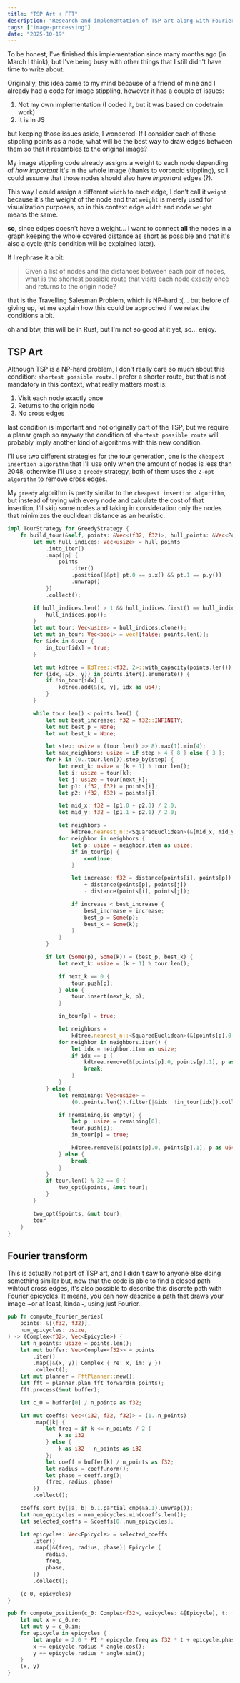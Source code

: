 ```yaml
---
title: "TSP Art + FFT"
description: "Research and implementation of TSP art along with Fourier epicycles"
tags: ["image-processing"]
date: "2025-10-19"
---
```


To be honest, I've finished this implementation since many months ago (in March I think), but I've being busy with other things that I still didn't have time to write about.

Originally, this idea came to my mind because of a friend of mine and I already had a code for image stippling, however it has a couple of issues:

1. Not my own implementation (I coded it, but it was based on codetrain work)
2. It is in JS

but keeping those issues aside, I wondered: If I consider each of these stippling points as a node, what will be the best way to draw edges between them so that it resembles to the original image?

My image stippling code already assigns a weight to each node depending of *how important* it's in the whole image (thanks to voronoid stippling), so I could assume that those nodes should also have *important* edges (?).

This way I could assign a different `width` to each edge, I don't call it `weight` because it's the weight of the node and that `weight` is merely used for visualization purposes, so in this context edge `width` and node `weight` means the same.

**so**, since edges doesn't have a weight... I want to connect **all** the nodes in a graph keeping the whole covered distance as short as possible and that it's also a cycle (this condition will be explained later).

If I rephrase it a bit:

>Given a list of nodes and the distances between each pair of nodes, what is the shortest possible route that visits each node exactly once and returns to the origin node?

that is the Travelling Salesman Problem, which is NP-hard :(... but before of giving up, let me explain how this could be approched if we relax the conditions a bit.

oh and btw, this will be in Rust, but I'm not so good at it yet, so... enjoy.

## TSP Art

Although TSP is a NP-hard problem, I don't really care so much about this condition: `shortest possible route`. I prefer a shorter route, but that is not mandatory in this context, what really matters most is:

1. Visit each node exactly once
2. Returns to the origin node
3. No cross edges

last condition is important and not originally part of the TSP, but we require a planar graph so anyway the condition of `shortest possible route` will probably imply another kind of algorithms with this new condition.

I'll use two different strategies for the tour generation, one is the `cheapest insertion algorithm` that I'll use only when the amount of nodes is less than 2048, otherwise I'll use a `greedy` strategy, both of them uses the `2-opt algorithm` to remove cross edges.

My `greedy` algorithm is pretty similar to the `cheapest insertion algorithm`, but instead of trying with every node and calculate the cost of that insertion, I'll skip some nodes and taking in consideration 
only the nodes that minimizes the euclidean distance as an heuristic.

```rust
impl TourStrategy for GreedyStrategy {
    fn build_tour(&self, points: &Vec<(f32, f32)>, hull_points: &Vec<Point<f32>>) -> Vec<usize> {
        let mut hull_indices: Vec<usize> = hull_points
            .into_iter()
            .map(|p| {
                points
                    .iter()
                    .position(|&pt| pt.0 == p.x() && pt.1 == p.y())
                    .unwrap()
            })
            .collect();

        if hull_indices.len() > 1 && hull_indices.first() == hull_indices.last() {
            hull_indices.pop();
        }
        let mut tour: Vec<usize> = hull_indices.clone();
        let mut in_tour: Vec<bool> = vec![false; points.len()];
        for &idx in &tour {
            in_tour[idx] = true;
        }

        let mut kdtree = KdTree::<f32, 2>::with_capacity(points.len());
        for (idx, &(x, y)) in points.iter().enumerate() {
            if !in_tour[idx] {
                kdtree.add(&[x, y], idx as u64);
            }
        }

        while tour.len() < points.len() {
            let mut best_increase: f32 = f32::INFINITY;
            let mut best_p = None;
            let mut best_k = None;

            let step: usize = (tour.len() >> 8).max(1).min(4);
            let max_neighbors: usize = if step > 4 { 8 } else { 3 };
            for k in (0..tour.len()).step_by(step) {
                let next_k: usize = (k + 1) % tour.len();
                let i: usize = tour[k];
                let j: usize = tour[next_k];
                let p1: (f32, f32) = points[i];
                let p2: (f32, f32) = points[j];

                let mid_x: f32 = (p1.0 + p2.0) / 2.0;
                let mid_y: f32 = (p1.1 + p2.1) / 2.0;

                let neighbors =
                    kdtree.nearest_n::<SquaredEuclidean>(&[mid_x, mid_y], max_neighbors);
                for neighbor in neighbors {
                    let p: usize = neighbor.item as usize;
                    if in_tour[p] {
                        continue;
                    }

                    let increase: f32 = distance(points[i], points[p])
                        + distance(points[p], points[j])
                        - distance(points[i], points[j]);

                    if increase < best_increase {
                        best_increase = increase;
                        best_p = Some(p);
                        best_k = Some(k);
                    }
                }
            }

            if let (Some(p), Some(k)) = (best_p, best_k) {
                let next_k: usize = (k + 1) % tour.len();

                if next_k == 0 {
                    tour.push(p);
                } else {
                    tour.insert(next_k, p);
                }

                in_tour[p] = true;

                let neighbors =
                    kdtree.nearest_n::<SquaredEuclidean>(&[points[p].0, points[p].1], 1);
                for neighbor in neighbors.iter() {
                    let idx = neighbor.item as usize;
                    if idx == p {
                        kdtree.remove(&[points[p].0, points[p].1], p as u64);
                        break;
                    }
                }
            } else {
                let remaining: Vec<usize> =
                    (0..points.len()).filter(|&idx| !in_tour[idx]).collect();

                if !remaining.is_empty() {
                    let p: usize = remaining[0];
                    tour.push(p);
                    in_tour[p] = true;

                    kdtree.remove(&[points[p].0, points[p].1], p as u64);
                } else {
                    break;
                }
            }
            if tour.len() % 32 == 0 {
                two_opt(&points, &mut tour);
            }
        }

        two_opt(&points, &mut tour);
        tour
    }
}
```

## Fourier transform

This is actually not part of TSP art, and I didn't saw to anyone else doing something similar but, now that the code is able to find a closed path wihtout cross edges, it's also possible to describe this discrete path with Fourier epicycles. It means, you can now describe a path that draws your image ~or at least, kinda~, using just Fourier.

```rust
pub fn compute_fourier_series(
    points: &[(f32, f32)],
    num_epicycles: usize,
) -> (Complex<f32>, Vec<Epicycle>) {
    let n_points: usize = points.len();
    let mut buffer: Vec<Complex<f32>> = points
        .iter()
        .map(|&(x, y)| Complex { re: x, im: y })
        .collect();
    let mut planner = FftPlanner::new();
    let fft = planner.plan_fft_forward(n_points);
    fft.process(&mut buffer);

    let c_0 = buffer[0] / n_points as f32;

    let mut coeffs: Vec<(i32, f32, f32)> = (1..n_points)
        .map(|k| {
            let freq = if k <= n_points / 2 {
                k as i32
            } else {
                k as i32 - n_points as i32
            };
            let coeff = buffer[k] / n_points as f32;
            let radius = coeff.norm();
            let phase = coeff.arg();
            (freq, radius, phase)
        })
        .collect();

    coeffs.sort_by(|a, b| b.1.partial_cmp(&a.1).unwrap());
    let num_epicycles = num_epicycles.min(coeffs.len());
    let selected_coeffs = &coeffs[0..num_epicycles];

    let epicycles: Vec<Epicycle> = selected_coeffs
        .iter()
        .map(|&(freq, radius, phase)| Epicycle {
            radius,
            freq,
            phase,
        })
        .collect();

    (c_0, epicycles)
}

pub fn compute_position(c_0: Complex<f32>, epicycles: &[Epicycle], t: f32) -> (f32, f32) {
    let mut x = c_0.re;
    let mut y = c_0.im;
    for epicycle in epicycles {
        let angle = 2.0 * PI * epicycle.freq as f32 * t + epicycle.phase;
        x += epicycle.radius * angle.cos();
        y += epicycle.radius * angle.sin();
    }
    (x, y)
}
```

